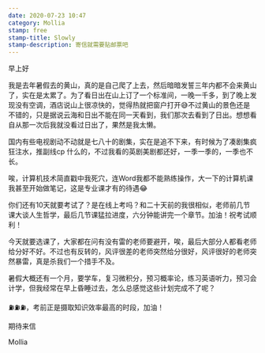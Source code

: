 ```yaml
---
date: 2020-07-23 10:47
category: Mollia
stamp: free
stamp-title: Slowly
stamp-description: 寄信就需要贴邮票吧
---
```


<p>
早上好

我是去年暑假去的黄山，真的是自己爬了上去，然后暗暗发誓三年内都不会来黄山了，实在是太累了。为了看日出在山上订了一个标准间，一晚一千多，到了晚上发现没有空调，酒店说山上很凉快的，觉得热就把窗户打开😅不过黄山的景色还是不错的，只是据说云海和日出不能在同一天看到，我们那次去看到了日出。想想看自从那一次后我就没看过日出了，果然是我太懒。

国内有些电视剧动不动就是七八十的剧集，实在是追不下来，有时候为了凑剧集疯狂注水，推副线cp 什么的，不过我看的英剧美剧都还好，一季一季的，一季也不长。

唉，计算机技术简直戳中我死穴，连Word我都不能熟练操作，大一下的计算机课我甚至开始做笔记，这是专业课才有的待遇😂

你们还有10天就要考试了？是在线上考吗？和二十天前的我很相似，老师前几节课大谈人生哲学，最后几节课猛拉进度，六分钟能讲完一个章节。加油！祝考试顺利！

今天就要选课了，大家都在问有没有雷的老师要避开，唉，最后大部分人都看老师给分好不好。不过也有反转的，风评很差的老师突然给分很好，风评很好的老师突然暴雷，真是杀我们一个措手不及。

暑假大概还有一个月，要学车，复习微积分，预习概率论，练习英语听力，预习会计学，但我经常在早上昏睡过去，怎么总感觉这些计划完成不了呢？

⛽️⛽️⛽️，考前正是摄取知识效率最高的时段，加油！

期待来信

Mollia
</p>